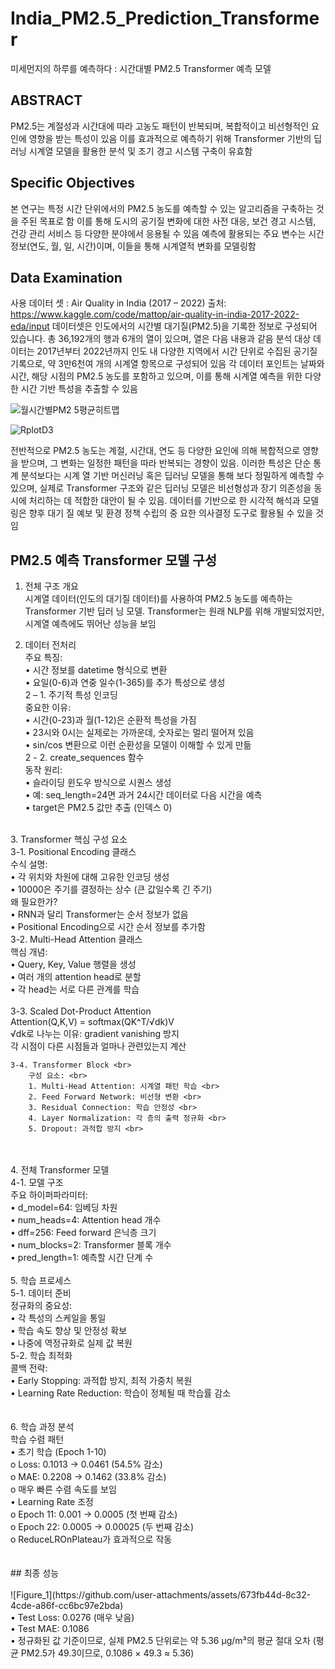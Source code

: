 # India_PM2.5_Prediction_Transformer
미세먼지의 하루를 예측하다 : 시간대별 PM2.5 Transformer 예측 모델 

## ABSTRACT
PM2.5는 계절성과 시간대에 따라 고농도 패턴이 반복되며, 복합적이고 비선형적인 요인에 영향을 받는 특성이 있음 이를 효과적으로 예측하기 위해 Transformer 기반의 딥러닝 시계열 모델을 활용한 분석 및 조기 경고 시스템 구축이 유효함

## Specific Objectives
본 연구는 특정 시간 단위에서의 PM2.5 농도를 예측할 수 있는 알고리즘을 구축하는 것을 주된 목표로 함
이를 통해 도시의 공기질 변화에 대한 사전 대응, 보건 경고 시스템, 건강 관리 서비스 등 다양한 분야에서 응용될 수 있음
예측에 활용되는 주요 변수는 시간 정보(연도, 월, 일, 시간)이며, 이들을 통해 시계열적 변화를 모델링함

## Data Examination
사용 데이터 셋 : Air Quality in India (2017 – 2022)
출처: https://www.kaggle.com/code/mattop/air-quality-in-india-2017-2022-eda/input 
데이터셋은 인도에서의 시간별 대기질(PM2.5)을 기록한 정보로 구성되어 있습니다. 총 36,192개의 행과 6개의 열이 있으며, 열은 다음 내용과 같음
분석 대상 데이터는 2017년부터 2022년까지 인도 내 다양한 지역에서 시간 단위로 수집된 공기질 기록으로, 약 3만6천여 개의 시계열 항목으로 구성되어 있음
각 데이터 포인트는 날짜와 시간, 해당 시점의 PM2.5 농도를 포함하고 있으며, 이를 통해 시계열 예측을 위한 다양한 시간 기반 특성을 추출할 수 있음

![월시간별PM2 5평균히트맵](https://github.com/user-attachments/assets/dc9e123d-a30f-4282-8343-a33852746c22)

![RplotD3](https://github.com/user-attachments/assets/b9eee040-bdb0-4fc0-85fe-84b90bf136d1)


전반적으로 PM2.5 농도는 계절, 시간대, 연도 등 다양한 요인에 의해 복합적으로 영향을 받으며,
그 변화는 일정한 패턴을 따라 반복되는 경향이 있음. 이러한 특성은 단순 통계 분석보다는 시계
열 기반 머신러닝 혹은 딥러닝 모델을 통해 보다 정밀하게 예측할 수 있으며, 실제로 Transformer
구조와 같은 딥러닝 모델은 비선형성과 장기 의존성을 동시에 처리하는 데 적합한 대안이 될 수
있음. 데이터를 기반으로 한 시각적 해석과 모델링은 향후 대기 질 예보 및 환경 정책 수립의 중
요한 의사결정 도구로 활용될 수 있을 것임

## PM2.5 예측 Transformer 모델 구성 
1. 전체 구조 개요 <br>
시계열 데이터(인도의 대기질 데이터)를 사용하여 PM2.5 농도를 예측하는 Transformer 기반 딥러
닝 모델. Transformer는 원래 NLP를 위해 개발되었지만, 시계열 예측에도 뛰어난 성능을 보임

2. 데이터 전처리 <br>
주요 특징: <br>
• 시간 정보를 datetime 형식으로 변환 <br>
• 요일(0-6)과 연중 일수(1-365)를 추가 특성으로 생성 <br>
    2 – 1. 주기적 특성 인코딩 <br>
        중요한 이유: <br>
        • 시간(0-23)과 월(1-12)은 순환적 특성을 가짐 <br> 
        • 23시와 0시는 실제로는 가까운데, 숫자로는 멀리 떨어져 있음<br>
        • sin/cos 변환으로 이런 순환성을 모델이 이해할 수 있게 만듦<br>
    2 - 2. create_sequences 함수 <br>
        동작 원리: <br>
        • 슬라이딩 윈도우 방식으로 시퀀스 생성 <br>
        • 예: seq_length=24면 과거 24시간 데이터로 다음 시간을 예측 <br>
        • target은 PM2.5 값만 추출 (인덱스 0) <br>
<br>
3. Transformer 핵심 구성 요소 <br>
    3-1. Positional Encoding 클래스 <br>
        수식 설명: <br>
        • 각 위치와 차원에 대해 고유한 인코딩 생성 <br>
        • 10000은 주기를 결정하는 상수 (큰 값일수록 긴 주기) <br>
        왜 필요한가? <br>
        • RNN과 달리 Transformer는 순서 정보가 없음 <br> 
        • Positional Encoding으로 시간 순서 정보를 추가함 <br>
    3-2. Multi-Head Attention 클래스 <br>
        핵심 개념: <br>
        • Query, Key, Value 행렬을 생성 <br>
        • 여러 개의 attention head로 분할 <br>
        • 각 head는 서로 다른 관계를 학습 <br>
    <br>
    3-3. Scaled Dot-Product Attention <br>
         Attention(Q,K,V) = softmax(QK^T/√dk)V <br>
         √dk로 나누는 이유: gradient vanishing 방지 <br>
         각 시점이 다른 시점들과 얼마나 관련있는지 계산 <br>
    
    3-4. Transformer Block <br>
        구성 요소: <br>
        1. Multi-Head Attention: 시계열 패턴 학습 <br>
        2. Feed Forward Network: 비선형 변환 <br>
        3. Residual Connection: 학습 안정성 <br>
        4. Layer Normalization: 각 층의 출력 정규화 <br>
        5. Dropout: 과적합 방지 <br>
<br>
<br>
4. 전체 Transformer 모델  <br>
    4-1. 모델 구조 <br>
        주요 하이퍼파라미터: <br>
        • d_model=64: 임베딩 차원 <br>
        • num_heads=4: Attention head 개수 <br>
        • dff=256: Feed forward 은닉층 크기 <br>
        • num_blocks=2: Transformer 블록 개수 <br>
        • pred_length=1: 예측할 시간 단계 수 <br>
<br>
5. 학습 프로세스 <br>
    5-1. 데이터 준비 <br>
        정규화의 중요성: <br> 
        • 각 특성의 스케일을 통일 <br>
        • 학습 속도 향상 및 안정성 확보 <br>
        • 나중에 역정규화로 실제 값 복원 <br>
    5-2. 학습 최적화 <br>
        콜백 전략: <br>
        • Early Stopping: 과적합 방지, 최적 가중치 복원 <br>
        • Learning Rate Reduction: 학습이 정체될 때 학습률 감소 <br>
<br>
<br>
6. 학습 과정 분석 <br>
    학습 수렴 패턴 <br>
    • 초기 학습 (Epoch 1-10) <br>
    o Loss: 0.1013 → 0.0461 (54.5% 감소) <br>
    o MAE: 0.2208 → 0.1462 (33.8% 감소) <br>
    o 매우 빠른 수렴 속도를 보임 <br>
    • Learning Rate 조정 <br>
    o Epoch 11: 0.001 → 0.0005 (첫 번째 감소) <br>
    o Epoch 22: 0.0005 → 0.00025 (두 번째 감소) <br>
    o ReduceLROnPlateau가 효과적으로 작동 <br>
 <br>
   <br>
## 최종 성능 <br>
 <br>
![Figure_1](https://github.com/user-attachments/assets/673fb44d-8c32-4cde-a86f-cc6bc97e2bda)

<br>
  • Test Loss: 0.0276 (매우 낮음) <br>
  • Test MAE: 0.1086 <br>
  • 정규화된 값 기준이므로, 실제 PM2.5 단위로는 약 5.36 μg/m³의 평균 절대 오차 (평균 
  PM2.5가 49.3이므로, 0.1086 × 49.3 ≈ 5.36)
